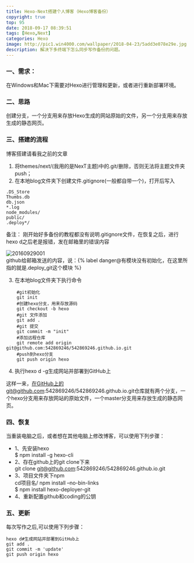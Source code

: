 ```yaml
---
title: Hexo-Next搭建个人博客（Hexo博客备份）
copyright: true
top: 95
date: 2018-09-17 08:39:51
tags: [Hexo,Next]
categories: Hexo
image: http://pic1.win4000.com/wallpaper/2018-04-23/5add3e078e29e.jpg
description: 解决下多终端下怎么同步写作备份的问题。
---
```


<span></span>

<!--more-->

### 一、需求：

在Windows和Mac下需要对Hexo进行管理和更新，或者进行重新部署环境。

### 二、思路

创建分支，一个分支用来存放Hexo生成的网站原始的文件，另一个分支用来存放生成的静态网页。

### 三、搭建的流程

博客搭建请看我之前的文章

1. 将themes/next/(我用的是NexT主题)中的.git/删除，否则无法将主题文件夹push；
2. 在本地blog文件夹下创建文件.gitignore(一般都自带一个)，打开后写入

```
.DS_Store
Thumbs.db
db.json
*.log
node_modules/
public/
.deploy*/
```
<div class="note info"><p>备注：  
刚开始好多备份的教程都没有说明.gitignore文件，在恢复之后，进行hexo d之后老是报错，发在邮箱里的错误内容</p></div>


![20160929001](http://oe53dpmqz.bkt.clouddn.com/20160929001.png)  
github给邮箱发送的内容，说：{% label danger@有模块没有初始化，在这里所指的就是.deploy_git这个模块 %}


3. 在本地blog文件夹下执行命令
```
    #git初始化
    git init
    #创建hexo分支，用来存放源码
    git checkout -b hexo
    #git 文件添加
    git add .
    #git 提交
    git commit -m "init"
    #添加远程仓库
    git remote add origin git@github.com:542869246/542869246.github.io.git
    #push到hexo分支
    git push origin hexo
```
4. 执行hexo d -g生成网站并部署到GitHub上

这样一来，在GitHub上的git@github.com:542869246/542869246.github.io.git仓库就有两个分支，一个hexo分支用来存放网站的原始文件，一个master分支用来存放生成的静态网页。

### 四、恢复

当重装电脑之后，或者想在其他电脑上修改博客，可以使用下列步骤：

*   1、先安装hexo  
    $ npm install -g hexo-cli
*   2、存在github上的git clone下来  
    git clone git@github.com:542869246/542869246.github.io.git
*   3、项目文件夹下npm  
    cd项目名/ npm install –no-bin-links  
    $ npm install hexo-deployer-git
*   4、重新配置github和coding的公钥

### 五、更新

每次写作之后,可以使用下列步骤：
```
hexo d#生成网站并部署到GitHub上
git add .
git commit -m 'update'
git push origin hexo
```
